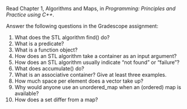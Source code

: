 Read Chapter 1, Algorithms and Maps, in _Programming: Principles and Practice using C++_.

Answer the following questions in the Gradescope assignment:
1. What does the STL algorithm find() do? 
2. What is a predicate?
3. What is a function object?
4. How does an STL algorithm take a container as an input argument?
5. How does an STL algorithm usually indicate “not found” or “failure”?
6. What does accumulate() do?
7. What is an associative container? Give at least three examples.
8. How much space per element does a vector take up?
9. Why would anyone use an unordered_map when an (ordered) map is available?
10. How does a set differ from a map?
